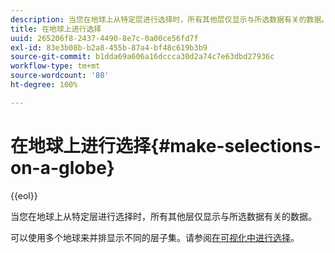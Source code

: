 ```yaml
---
description: 当您在地球上从特定层进行选择时，所有其他层仅显示与所选数据有关的数据。
title: 在地球上进行选择
uuid: 265206f8-2437-4490-8e7c-0a00ce56fd7f
exl-id: 83e3b08b-b2a8-455b-87a4-bf48c619b3b9
source-git-commit: b1dda69a606a16dccca30d2a74c7e63dbd27936c
workflow-type: tm+mt
source-wordcount: '80'
ht-degree: 100%

---
```


# 在地球上进行选择{#make-selections-on-a-globe}

{{eol}}

当您在地球上从特定层进行选择时，所有其他层仅显示与所选数据有关的数据。

可以使用多个地球来并排显示不同的层子集。请参阅[在可视化中进行选择](../../../../home/c-get-started/c-vis/c-sel-vis/c-sel-vis.md#concept-012870ec22c7476e9afbf3b8b2515746)。
